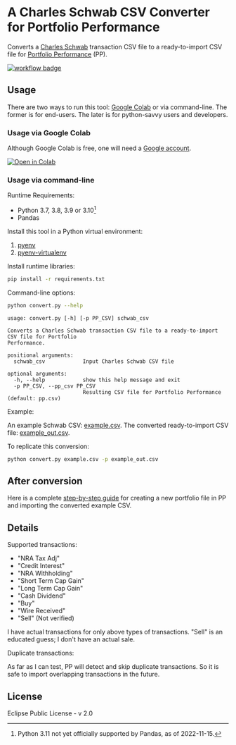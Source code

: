 # A Charles Schwab CSV Converter for Portfolio Performance

Converts a [Charles Schwab](https://www.schwab.com/) transaction CSV file to a ready-to-import CSV file for [Portfolio Performance](https://www.portfolio-performance.info/en/) (PP).

[![workflow badge](https://github.com/rlan/convert-csv-schwab2pp/actions/workflows/python-app.yml/badge.svg)](https://github.com/rlan/convert-csv-schwab2pp/actions)

## Usage

There are two ways to run this tool: [Google Colab](https://colab.research.google.com/) or via command-line. The former is for end-users. The later is for python-savvy users and developers.

### Usage via Google Colab

Although Google Colab is free, one will need a [Google account](https://www.google.com/account/about/).

[![Open in Colab](https://colab.research.google.com/assets/colab-badge.svg)](https://colab.research.google.com/github/rlan/convert-csv-schwab2pp/blob/main/convert-csv-schwab2pp.ipynb)

### Usage via command-line

Runtime Requirements:

* Python 3.7, 3.8, 3.9 or 3.10[^1]
* Pandas

Install this tool in a Python virtual environment:

1. [pyenv](https://github.com/pyenv/pyenv)
2. [pyenv-virtualenv](https://github.com/pyenv/pyenv-virtualenv)

Install runtime libraries:

```sh
pip install -r requirements.txt
```

Command-line options:

```sh
python convert.py --help
```

```
usage: convert.py [-h] [-p PP_CSV] schwab_csv

Converts a Charles Schwab transaction CSV file to a ready-to-import CSV file for Portfolio
Performance.

positional arguments:
  schwab_csv            Input Charles Schwab CSV file

optional arguments:
  -h, --help            show this help message and exit
  -p PP_CSV, --pp_csv PP_CSV
                        Resulting CSV file for Portfolio Performance (default: pp.csv)
```

Example:

An example Schwab CSV: [example.csv](example.csv).
The converted ready-to-import CSV file: [example_out.csv](example_out.csv).

To replicate this conversion:

```sh
python convert.py example.csv -p example_out.csv
```

## After conversion

Here is a complete [step-by-step guide](./guide/README.md) for creating a new portfolio file in PP and importing the converted example CSV.

## Details

Supported transactions:

* "NRA Tax Adj"
* "Credit Interest"
* "NRA Withholding"
* "Short Term Cap Gain"
* "Long Term Cap Gain"
* "Cash Dividend"
* "Buy"
* "Wire Received"
* "Sell" (Not verified)

I have actual transactions for only above types of transactions. "Sell" is an educated guess; I don't have an actual sale.

Duplicate transactions:

As far as I can test, PP will detect and skip duplicate transactions. So it is safe to import overlapping transactions in the future.

## License

Eclipse Public License - v 2.0

[^1]: Python 3.11 not yet officially supported by Pandas, as of 2022-11-15.
